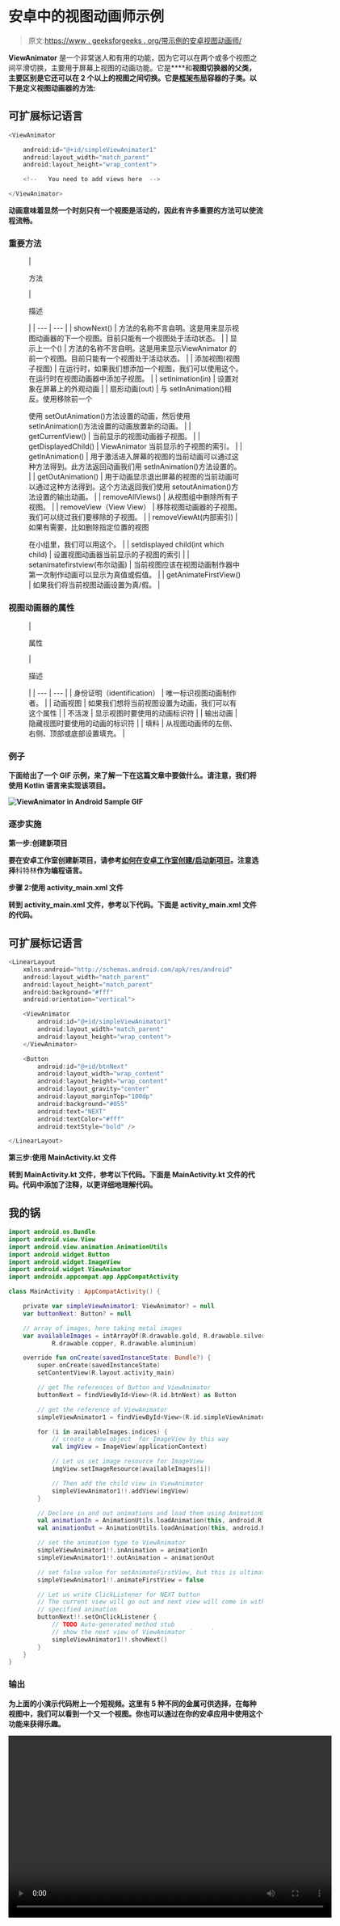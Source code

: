 # 安卓中的视图动画师示例

> 原文:[https://www . geeksforgeeks . org/带示例的安卓视图动画师/](https://www.geeksforgeeks.org/viewanimator-in-android-with-example/)

**ViewAnimator** 是一个非常迷人和有用的功能，因为它可以在两个或多个视图之间平滑切换，主要用于屏幕上视图的动画功能。它是[](https://www.geeksforgeeks.org/how-to-add-viewflipper-in-android/)****和**视图切换器的父类，主要区别是它还可以在 2 个以上的视图之间切换。它是[框架布局](https://www.geeksforgeeks.org/android-framelayout-in-kotlin/)容器的子类。以下是定义视图动画器的方法:**

## **可扩展标记语言**

```kt
<ViewAnimator

    android:id="@+id/simpleViewAnimator1"
    android:layout_width="match_parent"
    android:layout_height="wrap_content">

    <!--   You need to add views here  -->

</ViewAnimator>
```

 **动画意味着显然一个时刻只有一个视图是活动的，因此有许多重要的方法可以使流程流畅。**

### **重要方法**

<figure class="table">

| 

方法

 | 

描述

 |
| --- | --- |
| showNext() | 方法的名称不言自明。这是用来显示视图动画器的下一个视图。目前只能有一个视图处于活动状态。 |
| 显示上一个() | 方法的名称不言自明。这是用来显示ViewAnimator 的前一个视图。目前只能有一个视图处于活动状态。 |
| 添加视图(视图子视图) | 在运行时，如果我们想添加一个视图，我们可以使用这个。在运行时在视图动画器中添加子视图。 |
| setInimation(in) | 设置对象在屏幕上的外观动画 |
| 扇形动画(out) | 与 setInAnimation()相反。使用移除前一个

使用 setOutAnimation()方法设置的动画，然后使用 setInAnimation()方法设置的动画放置新的动画。 |
| getCurrentView() | 当前显示的视图动画器子视图。 |
| getDisplayedChild() | ViewAnimator 当前显示的子视图的索引。 |
| getInAnimation() | 用于激活进入屏幕的视图的当前动画可以通过这种方法得到。此方法返回动画我们用 setInAnimation()方法设置的。 |
| getOutAnimation() | 用于动画显示退出屏幕的视图的当前动画可以通过这种方法得到。这个方法返回我们使用 setoutAnimation()方法设置的输出动画。 |
| removeAllViews() | 从视图组中删除所有子视图。 |
| removeView（View View） | 移除视图动画器的子视图。我们可以绕过我们要移除的子视图。 |
| removeViewAt(内部索引) | 如果有需要，比如删除指定位置的视图

在小组里，我们可以用这个。 |
| setdisplayed child(int which child) | 设置视图动画器当前显示的子视图的索引 |
| setanimatefirstview(布尔动画) | 当前视图应该在视图动画制作器中第一次制作动画可以显示为真值或假值。 |
| getAnimateFirstView() | 如果我们将当前视图动画设置为真/假。 |

</figure>

### ****视图动画器的属性****

<figure class="table">

| 

属性

 | 

描述

 |
| --- | --- |
| 身份证明（identification） | 唯一标识视图动画制作者。 |
| 动画视图 | 如果我们想将当前视图设置为动画，我们可以有这个属性 |
| 不活泼 | 显示视图时要使用的动画标识符 |
| 输出动画 | 隐藏视图时要使用的动画的标识符 |
| 填料 | 从视图动画师的左侧、右侧、顶部或底部设置填充。 |

</figure>

### **例子**

**下面给出了一个 GIF 示例，来了解一下在这篇文章中要做什么。请注意，我们将使用 **Kotlin** 语言来实现该项目。** 

**![ViewAnimator in Android Sample GIF](img/79c403a700657e2c022da522506e30c5.png)**

### **逐步实施**

****第一步:创建新项目****

**要在安卓工作室创建新项目，请参考[如何在安卓工作室创建/启动新项目](https://www.geeksforgeeks.org/android-how-to-create-start-a-new-project-in-android-studio/)。注意选择**科特林**作为编程语言。**

****步骤 2:使用 activity_main.xml 文件****

**转到 **activity_main.xml** 文件，参考以下代码。下面是 **activity_main.xml** 文件的代码。**

## **可扩展标记语言**

```kt
<LinearLayout 
    xmlns:android="http://schemas.android.com/apk/res/android"
    android:layout_width="match_parent"
    android:layout_height="match_parent"
    android:background="#fff"
    android:orientation="vertical">

    <ViewAnimator
        android:id="@+id/simpleViewAnimator1"
        android:layout_width="match_parent"
        android:layout_height="wrap_content">
    </ViewAnimator>

    <Button
        android:id="@+id/btnNext"
        android:layout_width="wrap_content"
        android:layout_height="wrap_content"
        android:layout_gravity="center"
        android:layout_marginTop="100dp"
        android:background="#055"
        android:text="NEXT"
        android:textColor="#fff"
        android:textStyle="bold" />

</LinearLayout>
```

 ****第三步:使用 MainActivity.kt 文件****

**转到 **MainActivity.kt** 文件，参考以下代码。下面是 **MainActivity.kt** 文件的代码。代码中添加了注释，以更详细地理解代码。**

## **我的锅**

```kt
import android.os.Bundle
import android.view.View
import android.view.animation.AnimationUtils
import android.widget.Button
import android.widget.ImageView
import android.widget.ViewAnimator
import androidx.appcompat.app.AppCompatActivity

class MainActivity : AppCompatActivity() {

    private var simpleViewAnimator1: ViewAnimator? = null
    var buttonNext: Button? = null

    // array of images, here taking metal images
    var availableImages = intArrayOf(R.drawable.gold, R.drawable.silver, R.drawable.platinum,
            R.drawable.copper, R.drawable.aluminium)

    override fun onCreate(savedInstanceState: Bundle?) {
        super.onCreate(savedInstanceState)
        setContentView(R.layout.activity_main)

        // get The references of Button and ViewAnimator
        buttonNext = findViewById<View>(R.id.btnNext) as Button

        // get the reference of ViewAnimator
        simpleViewAnimator1 = findViewById<View>(R.id.simpleViewAnimator1) as ViewAnimator

        for (i in availableImages.indices) {
            // create a new object  for ImageView by this way
            val imgView = ImageView(applicationContext)

            // Let us set image resource for ImageView
            imgView.setImageResource(availableImages[i])

            // Then add the child view in ViewAnimator
            simpleViewAnimator1!!.addView(imgView)
        }

        // Declare in and out animations and load them using AnimationUtils class
        val animationIn = AnimationUtils.loadAnimation(this, android.R.anim.slide_in_left)
        val animationOut = AnimationUtils.loadAnimation(this, android.R.anim.slide_out_right)

        // set the animation type to ViewAnimator
        simpleViewAnimator1!!.inAnimation = animationIn
        simpleViewAnimator1!!.outAnimation = animationOut

        // set false value for setAnimateFirstView, but this is ultimately your choice
        simpleViewAnimator1!!.animateFirstView = false

        // Let us write ClickListener for NEXT button
        // The current view will go out and next view will come in with
        // specified animation
        buttonNext!!.setOnClickListener {
            // TODO Auto-generated method stub
            // show the next view of ViewAnimator `     `
            simpleViewAnimator1!!.showNext()
        }
    }
}
```

### **输出**

**为上面的小演示代码附上一个短视频。这里有 5 种不同的金属可供选择，在每种视图中，我们可以看到一个又一个视图。你也可以通过在你的安卓应用中使用这个功能来获得乐趣。**

**<video class="wp-video-shortcode" id="video-504549-1" width="640" height="360" preload="metadata" controls=""><source type="video/mp4" src="https://media.geeksforgeeks.org/wp-content/uploads/20201019183329/ViewAnimatorExamplevideo.mp4?_=1">[https://media.geeksforgeeks.org/wp-content/uploads/20201019183329/ViewAnimatorExamplevideo.mp4](https://media.geeksforgeeks.org/wp-content/uploads/20201019183329/ViewAnimatorExamplevideo.mp4)</video>**